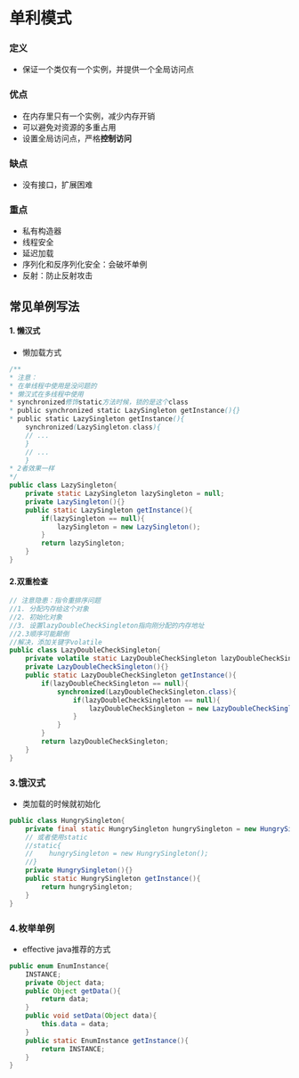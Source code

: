 # 单利模式

### 定义

- 保证一个类仅有一个实例，并提供一个全局访问点

### 优点

- 在内存里只有一个实例，减少内存开销
- 可以避免对资源的多重占用
- 设置全局访问点，严格**控制访问**

### 缺点

- 没有接口，扩展困难

### 重点

- 私有构造器
- 线程安全
- 延迟加载
- 序列化和反序列化安全：会破坏单例
- 反射：防止反射攻击

##  常见单例写法

#### 1. 懒汉式

- 懒加载方式

```java
/**
* 注意：
* 在单线程中使用是没问题的
* 懒汉式在多线程中使用
* synchronized修饰static方法时候，锁的是这个class
* public synchronized static LazySingleton getInstance(){}
* public static LazySingleton getInstance(){
	synchronized(LazySingleton.class){
	// ...
	}
	// ...
	}
* 2者效果一样
*/
public class LazySingleton{
    private static LazySingleton lazySingleton = null;
    private LazySingleton(){}
    public static LazySingleton getInstance(){
        if(lazySingleton == null){
            lazySingleton = new LazySingleton();
        }
        return lazySingleton;
    }
}
```

#### 2.双重检查

```java
// 注意隐患：指令重排序问题
//1. 分配内存给这个对象
//2. 初始化对象
//3. 设置lazyDoubleCheckSingleton指向刚分配的内存地址
//2.3顺序可能颠倒
//解决，添加关键字volatile
public class LazyDoubleCheckSingleton{
    private volatile static LazyDoubleCheckSingleton lazyDoubleCheckSingleton = null;
    private LazyDoubleCheckSingleton(){}
    public static LazyDoubleCheckSingleton getInstance(){
        if(lazyDoubleCheckSingleton == null){
            synchronized(LazyDoubleCheckSingleton.class){
            	if(lazyDoubleCheckSingleton == null){
            		lazyDoubleCheckSingleton = new LazyDoubleCheckSingleton();
                }
            }
        }
        return lazyDoubleCheckSingleton;
    }
}
```

### 3.饿汉式

- 类加载的时候就初始化

```java
public class HungrySingleton{
    private final static HungrySingleton hungrySingleton = new HungrySingleton();
    // 或者使用static
    //static{
    //    hungrySingleton = new HungrySingleton();
    //}
    private HungrySingleton(){}
    public static HungrySingleton getInstance(){
        return hungrySingleton;
    }
}
```

### 4.枚举单例

- effective java推荐的方式

```java
public enum EnumInstance{
    INSTANCE;
    private Object data;
    public Object getData(){
        return data;
    }
    public void setData(Object data){
        this.data = data;
    }
    public static EnumInstance getInstance(){
        return INSTANCE;
    }
}
```





 